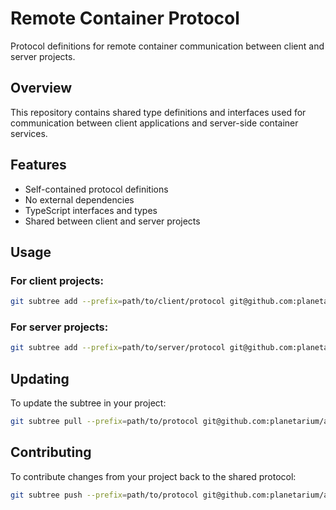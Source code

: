 # Remote Container Protocol

Protocol definitions for remote container communication between client and server projects.

## Overview

This repository contains shared type definitions and interfaces used for communication between client applications and server-side container services.

## Features

- Self-contained protocol definitions
- No external dependencies
- TypeScript interfaces and types
- Shared between client and server projects

## Usage

### For client projects:

```bash
git subtree add --prefix=path/to/client/protocol git@github.com:planetarium/agent8-container-protocol.git main --squash
```

### For server projects:

```bash
git subtree add --prefix=path/to/server/protocol git@github.com:planetarium/agent8-container-protocol.git main --squash
```

## Updating

To update the subtree in your project:

```bash
git subtree pull --prefix=path/to/protocol git@github.com:planetarium/agent8-container-protocol.git main --squash
```

## Contributing

To contribute changes from your project back to the shared protocol:

```bash
git subtree push --prefix=path/to/protocol git@github.com:planetarium/agent8-container-protocol.git main
``` 
